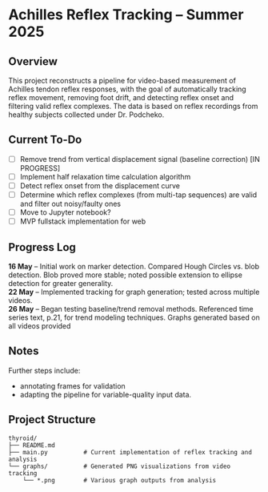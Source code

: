 # Achilles Reflex Tracking – Summer 2025

## Overview

This project reconstructs a pipeline for video-based measurement of Achilles tendon reflex responses, with the goal of automatically tracking reflex movement, removing foot drift, and detecting reflex onset and filtering valid reflex complexes. The data is based on reflex recordings from healthy subjects collected under Dr. Podcheko.

## Current To-Do

- [ ] Remove trend from vertical displacement signal (baseline correction) [IN PROGRESS]
- [ ] Implement half relaxation time calculation algorithm
- [ ] Detect reflex onset from the displacement curve
- [ ] Determine which reflex complexes (from multi-tap sequences) are valid and filter out noisy/faulty ones
- [ ] Move to Jupyter notebook? 
- [ ] MVP fullstack implementation for web

## Progress Log

**16 May** – Initial work on marker detection. Compared Hough Circles vs. blob detection. Blob proved more stable; noted possible extension to ellipse detection for greater generality.  
**22 May** – Implemented tracking for graph generation; tested across multiple videos.  
**26 May** – Began testing baseline/trend removal methods. Referenced time series text, p.21, for trend modeling techniques. Graphs generated based on all videos provided

## Notes

Further steps include:
- annotating frames for validation
- adapting the pipeline for variable-quality input data.

## Project Structure

```
thyroid/
├── README.md
├── main.py          # Current implementation of reflex tracking and analysis
└── graphs/          # Generated PNG visualizations from video tracking
    └── *.png        # Various graph outputs from analysis
```
